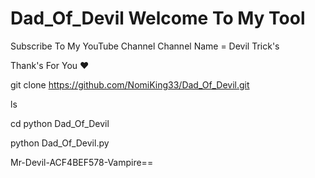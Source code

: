 # Dad_Of_Devil Welcome To My Tool
Subscribe To My YouTube Channel 
Channel Name = Devil Trick's

Thank's For You ❤

git clone https://github.com/NomiKing33/Dad_Of_Devil.git

ls

cd python Dad_Of_Devil

python Dad_Of_Devil.py



Mr-Devil-ACF4BEF578-Vampire==
